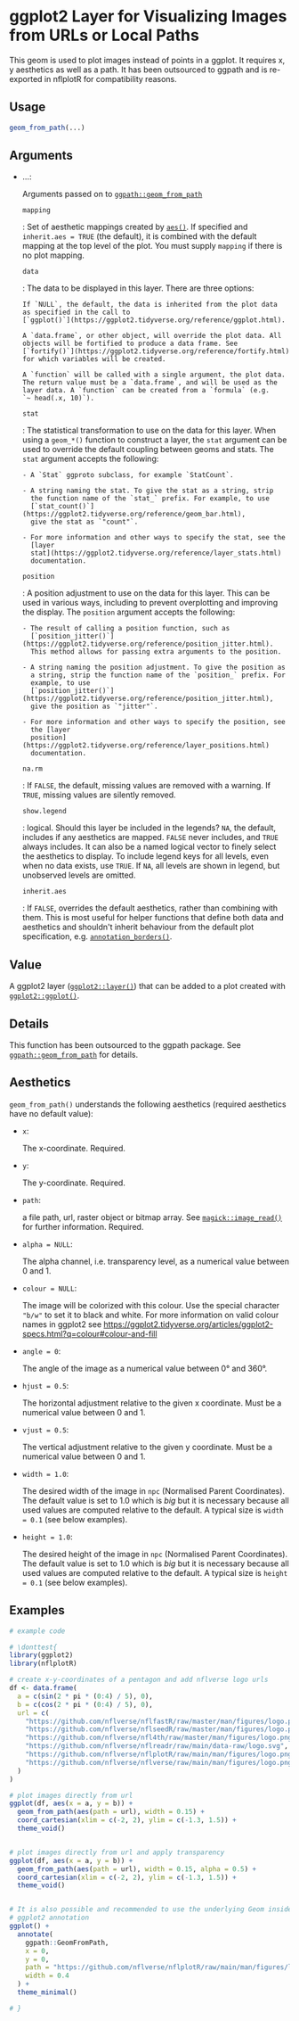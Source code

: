 # ggplot2 Layer for Visualizing Images from URLs or Local Paths

This geom is used to plot images instead of points in a ggplot. It
requires x, y aesthetics as well as a path. It has been outsourced to
ggpath and is re-exported in nflplotR for compatibility reasons.

## Usage

``` r
geom_from_path(...)
```

## Arguments

- ...:

  Arguments passed on to
  [`ggpath::geom_from_path`](https://mrcaseb.github.io/ggpath/reference/geom_from_path.html)

  `mapping`

  :   Set of aesthetic mappings created by
      [`aes()`](https://ggplot2.tidyverse.org/reference/aes.html). If
      specified and `inherit.aes = TRUE` (the default), it is combined
      with the default mapping at the top level of the plot. You must
      supply `mapping` if there is no plot mapping.

  `data`

  :   The data to be displayed in this layer. There are three options:

      If `NULL`, the default, the data is inherited from the plot data
      as specified in the call to
      [`ggplot()`](https://ggplot2.tidyverse.org/reference/ggplot.html).

      A `data.frame`, or other object, will override the plot data. All
      objects will be fortified to produce a data frame. See
      [`fortify()`](https://ggplot2.tidyverse.org/reference/fortify.html)
      for which variables will be created.

      A `function` will be called with a single argument, the plot data.
      The return value must be a `data.frame`, and will be used as the
      layer data. A `function` can be created from a `formula` (e.g.
      `~ head(.x, 10)`).

  `stat`

  :   The statistical transformation to use on the data for this layer.
      When using a `geom_*()` function to construct a layer, the `stat`
      argument can be used to override the default coupling between
      geoms and stats. The `stat` argument accepts the following:

      - A `Stat` ggproto subclass, for example `StatCount`.

      - A string naming the stat. To give the stat as a string, strip
        the function name of the `stat_` prefix. For example, to use
        [`stat_count()`](https://ggplot2.tidyverse.org/reference/geom_bar.html),
        give the stat as `"count"`.

      - For more information and other ways to specify the stat, see the
        [layer
        stat](https://ggplot2.tidyverse.org/reference/layer_stats.html)
        documentation.

  `position`

  :   A position adjustment to use on the data for this layer. This can
      be used in various ways, including to prevent overplotting and
      improving the display. The `position` argument accepts the
      following:

      - The result of calling a position function, such as
        [`position_jitter()`](https://ggplot2.tidyverse.org/reference/position_jitter.html).
        This method allows for passing extra arguments to the position.

      - A string naming the position adjustment. To give the position as
        a string, strip the function name of the `position_` prefix. For
        example, to use
        [`position_jitter()`](https://ggplot2.tidyverse.org/reference/position_jitter.html),
        give the position as `"jitter"`.

      - For more information and other ways to specify the position, see
        the [layer
        position](https://ggplot2.tidyverse.org/reference/layer_positions.html)
        documentation.

  `na.rm`

  :   If `FALSE`, the default, missing values are removed with a
      warning. If `TRUE`, missing values are silently removed.

  `show.legend`

  :   logical. Should this layer be included in the legends? `NA`, the
      default, includes if any aesthetics are mapped. `FALSE` never
      includes, and `TRUE` always includes. It can also be a named
      logical vector to finely select the aesthetics to display. To
      include legend keys for all levels, even when no data exists, use
      `TRUE`. If `NA`, all levels are shown in legend, but unobserved
      levels are omitted.

  `inherit.aes`

  :   If `FALSE`, overrides the default aesthetics, rather than
      combining with them. This is most useful for helper functions that
      define both data and aesthetics and shouldn't inherit behaviour
      from the default plot specification, e.g.
      [`annotation_borders()`](https://ggplot2.tidyverse.org/reference/annotation_borders.html).

## Value

A ggplot2 layer
([`ggplot2::layer()`](https://ggplot2.tidyverse.org/reference/layer.html))
that can be added to a plot created with
[`ggplot2::ggplot()`](https://ggplot2.tidyverse.org/reference/ggplot.html).

## Details

This function has been outsourced to the ggpath package. See
[`ggpath::geom_from_path`](https://mrcaseb.github.io/ggpath/reference/geom_from_path.html)
for details.

## Aesthetics

`geom_from_path()` understands the following aesthetics (required
aesthetics have no default value):

- `x`:

  The x-coordinate. Required.

- `y`:

  The y-coordinate. Required.

- `path`:

  a file path, url, raster object or bitmap array. See
  [`magick::image_read()`](https://docs.ropensci.org/magick/reference/editing.html)
  for further information. Required.

- `alpha = NULL`:

  The alpha channel, i.e. transparency level, as a numerical value
  between 0 and 1.

- `colour = NULL`:

  The image will be colorized with this colour. Use the special
  character `"b/w"` to set it to black and white. For more information
  on valid colour names in ggplot2 see
  <https://ggplot2.tidyverse.org/articles/ggplot2-specs.html?q=colour#colour-and-fill>

- `angle = 0`:

  The angle of the image as a numerical value between 0° and 360°.

- `hjust = 0.5`:

  The horizontal adjustment relative to the given x coordinate. Must be
  a numerical value between 0 and 1.

- `vjust = 0.5`:

  The vertical adjustment relative to the given y coordinate. Must be a
  numerical value between 0 and 1.

- `width = 1.0`:

  The desired width of the image in `npc` (Normalised Parent
  Coordinates). The default value is set to 1.0 which is *big* but it is
  necessary because all used values are computed relative to the
  default. A typical size is `width = 0.1` (see below examples).

- `height = 1.0`:

  The desired height of the image in `npc` (Normalised Parent
  Coordinates). The default value is set to 1.0 which is *big* but it is
  necessary because all used values are computed relative to the
  default. A typical size is `height = 0.1` (see below examples).

## Examples

``` r
# example code

# \donttest{
library(ggplot2)
library(nflplotR)

# create x-y-coordinates of a pentagon and add nflverse logo urls
df <- data.frame(
  a = c(sin(2 * pi * (0:4) / 5), 0),
  b = c(cos(2 * pi * (0:4) / 5), 0),
  url = c(
    "https://github.com/nflverse/nflfastR/raw/master/man/figures/logo.png",
    "https://github.com/nflverse/nflseedR/raw/master/man/figures/logo.png",
    "https://github.com/nflverse/nfl4th/raw/master/man/figures/logo.png",
    "https://github.com/nflverse/nflreadr/raw/main/data-raw/logo.svg",
    "https://github.com/nflverse/nflplotR/raw/main/man/figures/logo.png",
    "https://github.com/nflverse/nflverse/raw/main/man/figures/logo.png"
  )
)

# plot images directly from url
ggplot(df, aes(x = a, y = b)) +
  geom_from_path(aes(path = url), width = 0.15) +
  coord_cartesian(xlim = c(-2, 2), ylim = c(-1.3, 1.5)) +
  theme_void()


# plot images directly from url and apply transparency
ggplot(df, aes(x = a, y = b)) +
  geom_from_path(aes(path = url), width = 0.15, alpha = 0.5) +
  coord_cartesian(xlim = c(-2, 2), ylim = c(-1.3, 1.5)) +
  theme_void()


# It is also possible and recommended to use the underlying Geom inside a
# ggplot2 annotation
ggplot() +
  annotate(
    ggpath::GeomFromPath,
    x = 0,
    y = 0,
    path = "https://github.com/nflverse/nflplotR/raw/main/man/figures/logo.png",
    width = 0.4
  ) +
  theme_minimal()

# }
```

